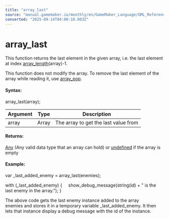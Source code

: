 ```yaml
---
title: "array_last"
source: "manual.gamemaker.io/monthly/en/GameMaker_Language/GML_Reference/Variable_Functions/array_last.htm"
converted: "2025-09-14T04:00:10.003Z"
---
```


# array\_last

This function returns the last element in the given array, i.e. the last element at index [array\_length](array_length.md)(array)-1.

This function does not modify the array. To remove the last element of the array while reading it, use [array\_pop](array_pop.md).

#### Syntax:

array\_last(array);

| Argument | Type | Description |
| --- | --- | --- |
| array | Array | The array to get the last value from |

#### Returns:

[Any](../../GML_Overview/Data_Types.htm#variable) (Any valid data type that an array can hold) or [undefined](../../GML_Overview/Data_Types.md) if the array is empty

#### Example:

var \_last\_added\_enemy = array\_last(enemies);

with (\_last\_added\_enemy)
{
    show\_debug\_message(string(id) + " is the last enemy in the array.");
}

The above code gets the last enemy instance added to the array enemies and stores it in a temporary variable \_last\_added\_enemy. It then lets that instance display a debug message with the id of the instance.